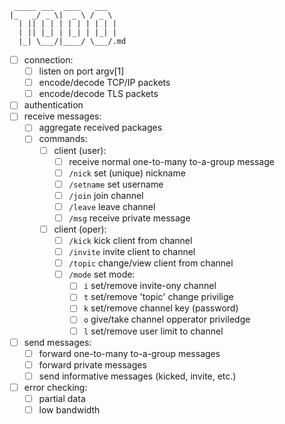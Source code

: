 ```
 _____ ___  ____   ___
|_   _/ _ \|  _ \ / _ \
  | || | | | | | | | | |
  | || |_| | |_| | |_| |
  |_| \___/|____/ \___/.md
```
- [ ] connection:
  - [ ] listen on port argv[1]
  - [ ] encode/decode TCP/IP packets
  - [ ] encode/decode TLS packets
- [ ] authentication
- [ ] receive messages:
  - [ ] aggregate received packages
  - [ ] commands:
    - [ ] client (user):
      - [ ] receive normal one-to-many to-a-group message
      - [ ] `/nick` set (unique) nickname
      - [ ] `/setname` set username
      - [ ] `/join` join channel
      - [ ] `/leave` leave channel
      - [ ] `/msg` receive private message
    - [ ] client (oper):
      - [ ] `/kick` kick client from channel
      - [ ] `/invite` invite client to channel
      - [ ] `/topic` change/view client from channel
      - [ ] `/mode` set mode:
        - [ ] `i` set/remove invite-ony channel
        - [ ] `t` set/remove 'topic' change privilige
        - [ ] `k` set/remove channel key (password)
        - [ ] `o` give/take channel opperator priviledge
        - [ ] `l` set/remove user limit to channel
- [ ] send messages:
  - [ ] forward one-to-many to-a-group messages
  - [ ] forward private messages
  - [ ] send informative messages (kicked, invite, etc.)
- [ ] error checking:
  - [ ] partial data
  - [ ] low bandwidth
